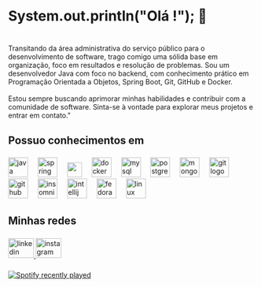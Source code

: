<h1 align="left">System.out.println("Olá !"); 👋</h1>

###

<p align="left"><br>Transitando da área administrativa do serviço público para o desenvolvimento de software, trago comigo uma sólida base em organização, foco em resultados e resolução de problemas. Sou um desenvolvedor Java com foco no backend, com conhecimento prático em Programação Orientada a Objetos, Spring Boot, Git, GitHub e Docker.<br><br>Estou sempre buscando aprimorar minhas habilidades e contribuir com a comunidade de software. Sinta-se à vontade para explorar meus projetos e entrar em contato."</p>

###

<h2 align="left">Possuo conhecimentos em</h2>

###

<div align="left">
  <img src="https://cdn.jsdelivr.net/gh/devicons/devicon/icons/java/java-original.svg" height="40" alt="java logo"  />
  <img width="12" />
  <img src="https://cdn.jsdelivr.net/gh/devicons/devicon/icons/spring/spring-original.svg" height="40" alt="spring logo"  />
  <img width="12" />
  <img src="https://www.svgrepo.com/show/354245/quarkus-icon.svg" height="30" alt"quarkus-logo"/>
  <img width="12"/>
  <img src="https://cdn.jsdelivr.net/gh/devicons/devicon/icons/docker/docker-original.svg" height="40" alt="docker logo"  />
  <img width="12" />
<!--   <img src="https://cdn.jsdelivr.net/gh/devicons/devicon/icons/kubernetes/kubernetes-plain.svg" height="40" alt="kubernetes logo"  />
  <img width="12" /> -->
  <img src="https://cdn.jsdelivr.net/gh/devicons/devicon/icons/mysql/mysql-original.svg" height="40" alt="mysql logo"  />
  <img width="12" />
  <img src="https://cdn.jsdelivr.net/gh/devicons/devicon/icons/postgresql/postgresql-original.svg" height="40" alt="postgresql logo"  />
  <img width="12" />
  <img src="https://cdn.jsdelivr.net/gh/devicons/devicon/icons/mongodb/mongodb-original.svg" height="40" alt="mongodb logo"  />
  <img width="12" />
  <img src="https://cdn.jsdelivr.net/gh/devicons/devicon/icons/git/git-original.svg" height="40" alt="git logo"  />
  <img width="12" />
  <img src="https://cdn.jsdelivr.net/gh/devicons/devicon/icons/github/github-original.svg" height="40" alt="github logo"  />
  <img width="12" />
<!--   <img src="https://skillicons.dev/icons?i=aws" height="40" alt="amazonwebservices logo"  />
  <img width="12" /> -->
<!--   <img src="https://cdn.jsdelivr.net/gh/devicons/devicon/icons/gradle/gradle-original.svg" height="40" alt="gradle logo"  />
  <img width="12" />
  <img src="https://cdn.simpleicons.org/apachemaven/C71A36" height="40" alt="apachemaven logo"  />
  <img width="12" /> -->
  <img src="https://cdn.jsdelivr.net/gh/devicons/devicon/icons/insomnia/insomnia-original.svg" height="40" alt="insomnia logo"  />
  <img width="12" />
  <img src="https://cdn.jsdelivr.net/gh/devicons/devicon/icons/intellij/intellij-original.svg" height="40" alt="intellij logo"  />
  <img width="12" />
  <img src="https://cdn.jsdelivr.net/gh/devicons/devicon/icons/fedora/fedora-original.svg" height="40" alt="fedora logo"  />
  <img width="12" />
  <img src="https://cdn.jsdelivr.net/gh/devicons/devicon/icons/linux/linux-original.svg" height="40" alt="linux logo"  />
</div>

<h2 align="left">Minhas redes</h2>

###

<div align="left">
  <a href="https://www.linkedin.com/in/alberto-luiz-pontes-siqueira/" target="_blank">
    <img src="https://raw.githubusercontent.com/maurodesouza/profile-readme-generator/master/src/assets/icons/social/linkedin/default.svg" width="52" height="40" alt="linkedin logo"  />
  </a>
  <a href="https://www.instagram.com/albertolpsiqueira/" target="_blank">
    <img src="https://raw.githubusercontent.com/maurodesouza/profile-readme-generator/master/src/assets/icons/social/instagram/default.svg" width="52" height="40" alt="instagram logo"  />
  </a>
</div>

###

<div align="left">
  <a href="https://open.spotify.com/user/zca43dq5j90w996nagc3t5gx6">
    <img src="https://spotify-recently-played-readme.vercel.app/api?user=zca43dq5j90w996nagc3t5gx6&count=1&unique=false" alt="Spotify recently played"  />
  </a>
</div>

###
